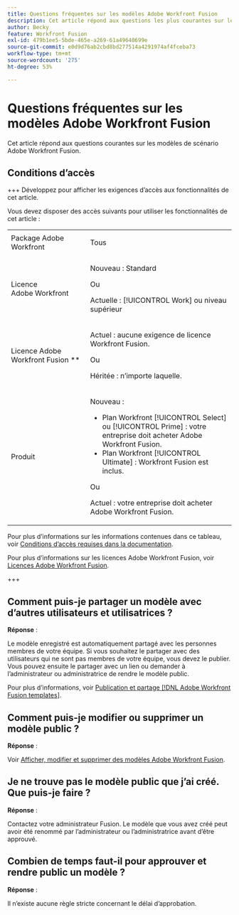 ```yaml
---
title: Questions fréquentes sur les modèles Adobe Workfront Fusion
description: Cet article répond aux questions les plus courantes sur les modèles  [!DNL Adobe Workfront Fusion scenario] .
author: Becky
feature: Workfront Fusion
exl-id: 479b1ee5-5bde-465e-a269-61a49640699e
source-git-commit: e0d9d76ab2cbd8bd277514a4291974af4fceba73
workflow-type: tm+mt
source-wordcount: '275'
ht-degree: 53%

---
```


# Questions fréquentes sur les modèles Adobe Workfront Fusion

Cet article répond aux questions courantes sur les modèles de scénario Adobe Workfront Fusion.

## Conditions d’accès

+++ Développez pour afficher les exigences d’accès aux fonctionnalités de cet article.

Vous devez disposer des accès suivants pour utiliser les fonctionnalités de cet article :

<table style="table-layout:auto">
 <col> 
 <col> 
 <tbody> 
  <tr> 
   <td role="rowheader">Package Adobe Workfront</td> 
   <td> <p>Tous</p> </td> 
  </tr> 
  <tr data-mc-conditions=""> 
   <td role="rowheader">Licence Adobe Workfront</td> 
   <td> <p>Nouveau : Standard</p><p>Ou</p><p>Actuelle : [!UICONTROL Work] ou niveau supérieur</p> </td> 
  </tr> 
  <tr> 
   <td role="rowheader">Licence Adobe Workfront Fusion **</td> 
   <td>
   <p>Actuel : aucune exigence de licence Workfront Fusion.</p>
   <p>Ou</p>
   <p>Héritée : n’importe laquelle. </p>
   </td> 
  </tr> 
  <tr> 
   <td role="rowheader">Produit</td> 
   <td>
   <p>Nouveau :</p> <ul><li>Plan Workfront [!UICONTROL Select] ou [!UICONTROL Prime] : votre entreprise doit acheter Adobe Workfront Fusion.</li><li>Plan Workfront [!UICONTROL Ultimate] : Workfront Fusion est inclus.</li></ul>
   <p>Ou</p>
   <p>Actuel : votre entreprise doit acheter Adobe Workfront Fusion.</p>
   </td> 
  </tr>
 </tbody> 
</table>

Pour plus d’informations sur les informations contenues dans ce tableau, voir [Conditions d’accès requises dans la documentation](/help/workfront-fusion/references/licenses-and-roles/access-level-requirements-in-documentation.md).

Pour plus d’informations sur les licences Adobe Workfront Fusion, voir [Licences Adobe Workfront Fusion](/help/workfront-fusion/set-up-and-manage-workfront-fusion/licensing-operations-overview/license-automation-vs-integration.md).

+++

## Comment puis-je partager un modèle avec d’autres utilisateurs et utilisatrices ?

**Réponse** :

Le modèle enregistré est automatiquement partagé avec les personnes membres de votre équipe. Si vous souhaitez le partager avec des utilisateurs qui ne sont pas membres de votre équipe, vous devez le publier. Vous pouvez ensuite le partager avec un lien ou demander à l’administrateur ou administratrice de rendre le modèle public.

Pour plus d’informations, voir [Publication et partage [!DNL Adobe Workfront Fusion templates]](/help/workfront-fusion/create-and-manage-templates/publish-and-share-fusion-templates.md).

## Comment puis-je modifier ou supprimer un modèle public ?

**Réponse** :

Voir [Afficher, modifier et supprimer des modèles Adobe Workfront Fusion](/help/workfront-fusion/create-and-manage-templates/view-edit-and-delete-fusion-templates.md).

## Je ne trouve pas le modèle public que j’ai créé. Que puis-je faire ?

**Réponse** :

Contactez votre administrateur Fusion. Le modèle que vous avez créé peut avoir été renommé par l’administrateur ou l’administratrice avant d’être approuvé.

## Combien de temps faut-il pour approuver et rendre public un modèle ?

**Réponse** :

Il n’existe aucune règle stricte concernant le délai d’approbation.
